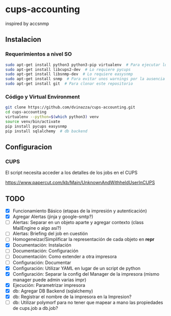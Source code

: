 # cups-accounting

inspired by accsnmp

## Instalacion

### Requerimientos a nivel SO

```bash
sudo apt-get install python3 python3-pip virtualenv  # Para ejecutar los scripts
sudo apt-get install libcups2-dev  # Lo requiere pycups
sudo apt-get install libsnmp-dev  # Lo requiere easysnmp
sudo apt-get install snmp  # Para evitar unos warnings por la ausencia de MIBs
sudo apt-get install git  # Para clonar este repositorio
```

### Código y Virtual Environment

```bash
git clone https://github.com/dvinazza/cups-accounting.git
cd cups-accounting
virtualenv --python=$(which python3) venv
source venv/bin/activate
pip install pycups easysnmp
pip install sqlalchemy  # db backend
```

## Configuracion

### CUPS

El script necesita acceder a los detalles de los jobs en el CUPS

https://www.papercut.com/kb/Main/UnknownAndWithheldUserInCUPS

## TODO

- [x] Funcionamiento Básico (etapas de la impresión y autenticación)
- [x] Agregar Alertas (jinja y google-smtp?)
- [ ] Alertas: Separar en un objeto aparte y agregar contexto (class MailEngine o algo así?)
- [ ] Alertas: Briefing del job en cuestión
- [ ] Homogeneizar/Simplificar la representación de cada objeto en __repr__
- [x] Documentación: Instalación
- [ ] Documentación: Configuración
- [ ] Documentación: Como extender a otra impresora
- [ ] Configuración: Documentar
- [x] Configuración: Utilizar YAML en lugar de un script de python
- [x] Configuración: Separar la config del Manager de la impresora (mismo manager puede admin varias impr)
- [x] Ejecución: Parametrizar impresora
- [x] db: Agregar DB Backend (sqlalchemy)
- [x] db: Registrar el nombre de la impresora en la Impresion?
- [ ] db: Utilizar polymorf para no tener que mapear a mano las propiedades de cups.job a db.job?
